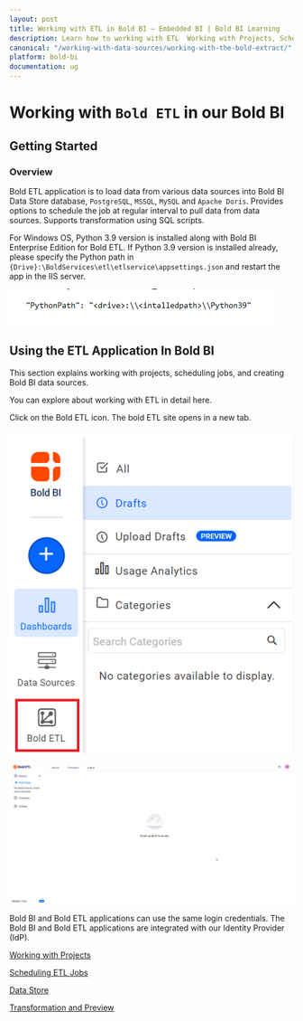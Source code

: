 ```yaml
---
layout: post
title: Working with ETL in Bold BI – Embedded BI | Bold BI Learning
description: Learn how to working with ETL  Working with Projects, Scheduling ETL Jobs and Working with Connectors in Bold BI deployed in your server.
canonical: "/working-with-data-sources/working-with-the-bold-extract/"
platform: bold-bi
documentation: ug
---
```


# Working with ``Bold ETL`` in our Bold BI

## Getting Started


### Overview

Bold ETL application is to load data from various data sources into  Bold BI Data Store database, ``PostgreSQL``, ``MSSQL``, ``MySQL`` and ``Apache Doris``. Provides options to schedule the job at regular interval to pull data from data sources. Supports transformation using SQL scripts.

For Windows OS, Python 3.9 version is installed along with Bold BI Enterprise Edition for Bold ETL. If Python 3.9 version is installed already, please specify the Python path in ``{Drive}:\BoldServices\etl\etlservice\appsettings.json`` and restart the app in the IIS server.

![Source](/static/assets/working-with-etl/images/etl_python.png)


## Using the ETL Application In Bold BI

This section explains working with projects, scheduling jobs, and creating Bold BI data sources.

You can explore about working with ETL in detail here.

Click on the Bold ETL icon. The bold ETL site opens in a new tab.

![Source](/static/assets/working-with-etl/images/etl_boldetl.png)

![Source](/static/assets/working-with-etl/images/etl_homepage.png)

Bold BI and Bold ETL applications can use the same login credentials. The Bold BI and Bold ETL applications are integrated with our Identity Provider (IdP).


[Working with Projects](/working-with-data-sources/working-with-bold-etl/working-with-projects/)

[Scheduling ETL Jobs](/working-with-data-sources/working-with-bold-etl/schedule/)

[Data Store](/working-with-data-sources/working-with-bold-etl/data-store/)

[Transformation and Preview](/working-with-data-sources/working-with-bold-etl/transformation-preview/)
